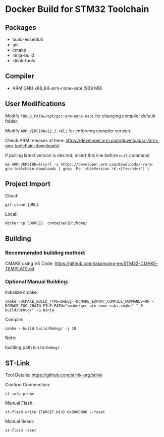 # Docker Build for STM32 Toolchain


## Packages

- build-essential
- git
- cmake
- ninja-build
- stlink-tools


## Compiler

 - ARM GNU x86_64-arm-none-eabi  (939 MB)



## User Modifications

Modify `TOOLS_PATH=/opt/gcc-arm-none-eabi` for changing compiler default folder.

Modify `ARM_VERSION=12.2.rel1` for enforcing compiler version.

Check ARM releases at here: https://developer.arm.com/downloads/-/arm-gnu-toolchain-downloads/

If pulling latest version is desired, insert this line before `curl` command

```docker
&& ARM_VERSION=$(curl -s https://developer.arm.com/downloads/-/arm-gnu-toolchain-downloads | grep -Po '<h4>Version \K.+(?=</h4>)') \
```


## Project Import

Cloud:
```shell
git clone {URL}
```

Local:
```CMD
docker cp SOURCE/. containerID:/home/
```




## Building

### Recommended building method:

CMAKE using VS Code: https://github.com/jasonyang-ee/STM32-CMAKE-TEMPLATE.git


### Optional Manual Building:

Initialize cmake:
```shell
cmake -DCMAKE_BUILD_TYPE=Debug -DCMAKE_EXPORT_COMPILE_COMMANDS=ON -DCMAKE_TOOLCHAIN_FILE:PATH="cmake/gcc-arm-none-eabi.cmake" "-B build/Debug/" -G Ninja
```

Compile:
```shell
cmake --build build/Debug/ -j 10
```

Note:

building path `build/Debug/`



## ST-Link

Tool Details: https://github.com/stlink-org/stlink

Confirm Connnection:

```shell
st-info probe
```

Manual Flash:

```shell
st-flash write {TARGET.bin} 0x8000000 --reset
```

Manual Reset:
```shell
st-flash reset
```